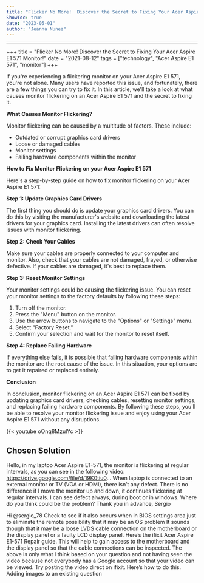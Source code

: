 ```yaml
---
title: "Flicker No More!  Discover the Secret to Fixing Your Acer Aspire E1 571 Monitor!"
ShowToc: true 
date: "2023-05-01"
author: "Jeanna Nunez"
---
```

*****
+++ 
title = "Flicker No More! Discover the Secret to Fixing Your Acer Aspire E1 571 Monitor!" 
date = "2021-08-12" 
tags = ["technology", "Acer Aspire E1 571", "monitor"] 
+++ 

If you're experiencing a flickering monitor on your Acer Aspire E1 571, you're not alone. Many users have reported this issue, and fortunately, there are a few things you can try to fix it. In this article, we'll take a look at what causes monitor flickering on an Acer Aspire E1 571 and the secret to fixing it.

**What Causes Monitor Flickering?**

Monitor flickering can be caused by a multitude of factors. These include:

- Outdated or corrupt graphics card drivers 
- Loose or damaged cables 
- Monitor settings 
- Failing hardware components within the monitor 

**How to Fix Monitor Flickering on your Acer Aspire E1 571**

Here's a step-by-step guide on how to fix monitor flickering on your Acer Aspire E1 571: 

**Step 1: Update Graphics Card Drivers**

The first thing you should do is update your graphics card drivers. You can do this by visiting the manufacturer's website and downloading the latest drivers for your graphics card. Installing the latest drivers can often resolve issues with monitor flickering.

**Step 2: Check Your Cables**

Make sure your cables are properly connected to your computer and monitor. Also, check that your cables are not damaged, frayed, or otherwise defective. If your cables are damaged, it's best to replace them.

**Step 3: Reset Monitor Settings**

Your monitor settings could be causing the flickering issue. You can reset your monitor settings to the factory defaults by following these steps:

1. Turn off the monitor.
2. Press the "Menu" button on the monitor.
3. Use the arrow buttons to navigate to the "Options" or "Settings" menu.
4. Select "Factory Reset."
5. Confirm your selection and wait for the monitor to reset itself.

**Step 4: Replace Failing Hardware**

If everything else fails, it is possible that failing hardware components within the monitor are the root cause of the issue. In this situation, your options are to get it repaired or replaced entirely. 

**Conclusion**

In conclusion, monitor flickering on an Acer Aspire E1 571 can be fixed by updating graphics card drivers, checking cables, resetting monitor settings, and replacing failing hardware components. By following these steps, you'll be able to resolve your monitor flickering issue and enjoy using your Acer Aspire E1 571 without any disruptions.

{{< youtube oOnq8MzulYc >}} 



## Chosen Solution
 Hello,
in my laptop Acer Aspire E1-571, the monitor is flickering at regular intervals, as you can see in the following video:
https://drive.google.com/file/d/19K0tiu0...
When laptop is connected to an external monitor or TV (VGA or HDMI), there isn’t any defect.
There is no difference if I move the monitor up and down, it continues flickering at regular intervals.
I can see defect always, during boot or in windows.
Where do you think could be the problem?
Thank you in advance,
Sergio

 Hi @sergio_78
Check to see if it also occurs when in BIOS settings area just to eliminate the remote possibility that it may be an OS problem
It sounds though that it may be a loose LVDS cable connection on the motherboard or the display panel or a faulty LCD display panel.
Here’s the ifixit Acer Aspire E1-571 Repair guide. This will help to gain access to the motherboard and the display panel so that the cable connections can be inspected.
The above is only what I think based on your question and not having seen the video because not everybody has a Google account so that your video can be viewed. Try posting the video direct on ifixit. Here’s how to do this. Adding images to an existing question




